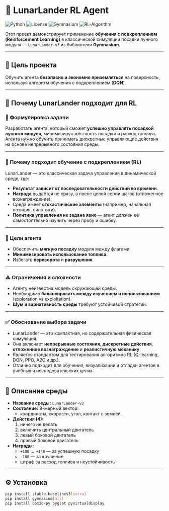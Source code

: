 # 🚀 LunarLander RL Agent

![Python](https://img.shields.io/badge/python-3.10+-blue.svg)
![License](https://img.shields.io/badge/license-MIT-green.svg)
![Gymnasium](https://img.shields.io/badge/Gymnasium-LunarLander-v3-orange)
![RL-Algorithm](https://img.shields.io/badge/algorithm-DQN-blueviolet)

Этот проект демонстрирует применение **обучения с подкреплением (Reinforcement Learning)** в классической симуляции посадки лунного модуля — `LunarLander-v3` из библиотеки **Gymnasium**.

---

## 🧠 Цель проекта

Обучить агента **безопасно и экономно приземляться** на поверхность, используя алгоритм обучения с подкреплением (**DQN**).

---
## 🎯 Почему LunarLander подходит для RL

### 📌 Формулировка задачи

Разработать агента, который сможет **успешно управлять посадкой лунного модуля**, минимизируя жёсткость посадки и расход топлива. Агента нужно обучить принимать дискретные управляющие действия на основе непрерывного состояния среды.

---

### 🧠 Почему подходит обучение с подкреплением (RL)

LunarLander — это классическая задача управления в динамической среде, где:

- **Результат зависит от последовательности действий во времени**.
- **Награда** выдаётся не сразу, а после целой серии шагов (отложенное вознаграждение).
- Среда имеет **стохастические элементы** (например, начальная позиция, сила тяги).
- **Политика управления не задана явно** — агент должен её самостоятельно изучить через пробу и ошибку.

---

### 🎯 Цели агента

- Обеспечить **мягкую посадку** модуля между флагами.
- **Минимизировать использование топлива**.
- Избегать **переворота** и **разрушения**.

---

### ⚠️ Ограничения и сложности

- Агенту неизвестна модель окружающей среды.
- Необходимо **балансировать между изучением и использованием** (exploration vs exploitation).
- **Шум и вариативность среды** требуют устойчивой стратегии.

---

### ✅ Обоснование выбора задачи

- LunarLander — это компактная, но содержательная физическая симуляция.
- Она включает **непрерывные состояния**, **дискретные действия**, **отложенное вознаграждение** и **реалистичную механику**.
- Является стандартом для тестирования алгоритмов RL (Q-learning, DQN, PPO, A2C и др.).
- Отлично подходит для обучения, визуализации и отладки агентов в учебных и исследовательских целях.

---

## 🌌 Описание среды

- **Название среды:** `LunarLander-v3`
- **Состояние:** 8-мерный вектор:
  - координаты, скорости, угол, контакт с землёй.
- **Действия (4):**
  1. ничего не делать
  2. включить центральный двигатель
  3. левый боковой двигатель
  4. правый боковой двигатель
- **Награды:**
  - `+100 … +140` — за успешную посадку
  - `-100` — за крушение
  - штраф за расход топлива и неустойчивость

---

## ⚙️ Установка

```bash
pip install stable-baselines3[extra]
pip install gymnasium[all]
pip install box2d-py pyglet pyvirtualdisplay
